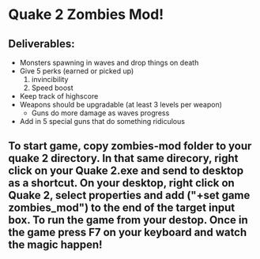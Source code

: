 # Quake 2 Zombies Mod!
## Deliverables:
- Monsters spawning in waves and drop things on death
- Give 5 perks (earned or picked up)
  1. invincibility
  2. Speed boost 
- Keep track of highscore
- Weapons should be upgradable (at least 3 levels per weapon)
  - Guns do more damage as waves progress
- Add in 5 special guns that do something ridiculous

## To start game, copy zombies-mod folder to your quake 2 directory. In that same direcory, right click on your Quake 2.exe and send to desktop as a shortcut. On your desktop, right click on Quake 2, select properties and add ("+set game zombies_mod") to the end of the target input box. To run the game from your destop. Once in the game press F7 on your keyboard and watch the magic happen!

